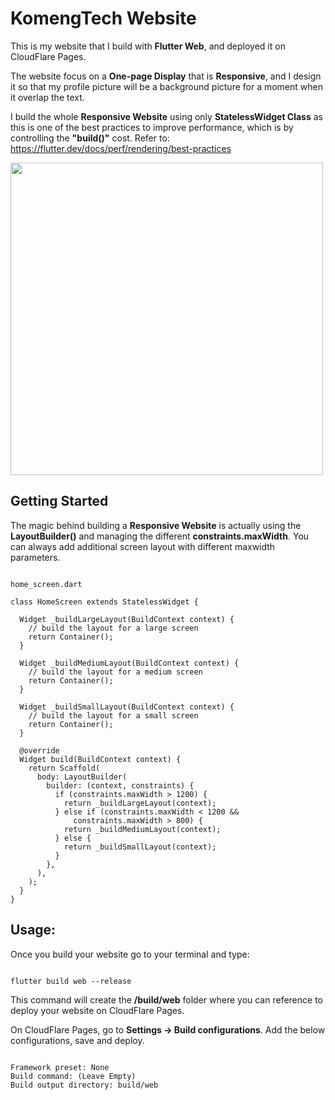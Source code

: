 # KomengTech Website

This is my website that I build with **Flutter Web**, and deployed it on CloudFlare Pages.

The website focus on a **One-page Display** that is **Responsive**, and I design it so that my profile picture will be a background picture for a moment when it overlap the text.

I build the whole **Responsive Website** using only **StatelessWidget Class** as this is one of the best practices to improve performance, which is by controlling the **"build()"** cost. Refer to: https://flutter.dev/docs/perf/rendering/best-practices

<img src="https://user-images.githubusercontent.com/26598827/120305496-61ea5f00-c303-11eb-811f-c2a5499f692f.jpeg" width=500>

## Getting Started

The magic behind building a **Responsive Website** is actually using the **LayoutBuilder()** and managing the different **constraints.maxWidth**. You can always add additional screen layout with different maxwidth parameters.

<pre lang="javascript"><code>
home_screen.dart

class HomeScreen extends StatelessWidget {

  Widget _buildLargeLayout(BuildContext context) {
    // build the layout for a large screen
    return Container();
  }

  Widget _buildMediumLayout(BuildContext context) {
    // build the layout for a medium screen
    return Container();
  }

  Widget _buildSmallLayout(BuildContext context) {
    // build the layout for a small screen
    return Container();
  }

  @override
  Widget build(BuildContext context) {
    return Scaffold(
      body: LayoutBuilder(
        builder: (context, constraints) {
          if (constraints.maxWidth > 1200) {
            return _buildLargeLayout(context);
          } else if (constraints.maxWidth < 1200 &&
              constraints.maxWidth > 800) {
            return _buildMediumLayout(context);
          } else {
            return _buildSmallLayout(context);
          }
        },
      ),
    );
  }
}
</code></pre>
## Usage:

Once you build your website go to your terminal and type:
<pre lang="javascript"><code>
flutter build web --release
</code></pre>

This command will create the **/build/web** folder where you can reference to deploy your website on CloudFlare Pages.

On CloudFlare Pages, go to **Settings -> Build configurations**. Add the below configurations, save and deploy.
<pre lang="javascript"><code>
Framework preset: None
Build command: (Leave Empty)
Build output directory: build/web
</code></pre>
